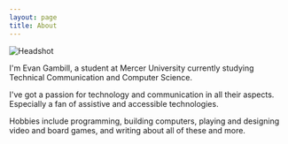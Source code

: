 ```yaml
---
layout: page
title: About
---
```


![Headshot]({{site.baseurl}}/assets/images/headshot.jpg)

I'm Evan Gambill, a student at Mercer University currently studying Technical Communication and Computer Science.

I've got a passion for technology and communication in all their aspects. Especially a fan of assistive and accessible technologies.

Hobbies include programming, building computers, playing and designing video and board games, and writing about all of these and more.
